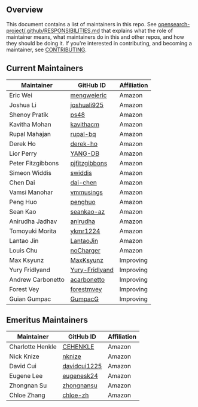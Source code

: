 ## Overview

This document contains a list of maintainers in this repo. See [opensearch-project/.github/RESPONSIBILITIES.md](https://github.com/opensearch-project/.github/blob/main/RESPONSIBILITIES.md#maintainer-responsibilities) that explains what the role of maintainer means, what maintainers do in this and other repos, and how they should be doing it. If you're interested in contributing, and becoming a maintainer, see [CONTRIBUTING](CONTRIBUTING.md).

## Current Maintainers

| Maintainer        | GitHub ID                                           | Affiliation |
| ----------------- |-----------------------------------------------------| ----------- |
| Eric Wei          | [mengweieric](https://github.com/mengweieric)       | Amazon      |
| Joshua Li         | [joshuali925](https://github.com/joshuali925)       | Amazon      |
| Shenoy Pratik     | [ps48](https://github.com/ps48)                     | Amazon      |
| Kavitha Mohan     | [kavithacm](https://github.com/kavithacm)           | Amazon      |
| Rupal Mahajan     | [rupal-bq](https://github.com/rupal-bq)             | Amazon      |
| Derek Ho          | [derek-ho](https://github.com/derek-ho)             | Amazon      |
| Lior Perry        | [YANG-DB](https://github.com/YANG-DB)               | Amazon      |
| Peter Fitzgibbons | [pjfitzgibbons](https://github.com/pjfitzgibbons)   | Amazon      |
| Simeon Widdis     | [swiddis](https://github.com/swiddis)               | Amazon      |
| Chen Dai          | [dai-chen](https://github.com/dai-chen)             | Amazon      |
| Vamsi Manohar     | [vmmusings](https://github.com/vmmusings)           | Amazon      |
| Peng Huo          | [penghuo](https://github.com/penghuo)               | Amazon      |
| Sean Kao          | [seankao-az](https://github.com/seankao-az)         | Amazon      |
| Anirudha Jadhav   | [anirudha](https://github.com/anirudha)             | Amazon      |
| Tomoyuki Morita   | [ykmr1224](https://github.com/ykmr1224)             | Amazon      |
| Lantao Jin        | [LantaoJin](https://github.com/LantaoJin)           | Amazon      |
| Louis Chu         | [noCharger](https://github.com/noCharger)           | Amazon      |
| Max Ksyunz        | [MaxKsyunz](https://github.com/MaxKsyunz)           | Improving   |
| Yury Fridlyand    | [Yury-Fridlyand](https://github.com/Yury-Fridlyand) | Improving   |
| Andrew Carbonetto | [acarbonetto](https://github.com/acarbonetto)       | Improving   |
| Forest Vey        | [forestmvey](https://github.com/forestmvey)         | Improving   |
| Guian Gumpac      | [GumpacG](https://github.com/GumpacG)               | Improving   |

## Emeritus Maintainers

| Maintainer        | GitHub ID                                               | Affiliation |
| ----------------- | ------------------------------------------------------- | ----------- |
| Charlotte Henkle  | [CEHENKLE](https://github.com/CEHENKLE)                 | Amazon      |
| Nick Knize        | [nknize](https://github.com/nknize)                     | Amazon      |
| David Cui         | [davidcui1225](https://github.com/davidcui1225)         | Amazon      |
| Eugene Lee        | [eugenesk24](https://github.com/eugenesk24)             | Amazon      |
| Zhongnan Su       | [zhongnansu](https://github.com/zhongnansu)             | Amazon      |
| Chloe Zhang       | [chloe-zh](https://github.com/chloe-zh)                 | Amazon      |
